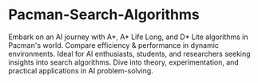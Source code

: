 # Pacman-Search-Algorithms
Embark on an AI journey with A*, A* Life Long, and D* Lite algorithms in Pacman's world. Compare efficiency &amp; performance in dynamic environments. Ideal for AI enthusiasts, students, and researchers seeking insights into search algorithms. Dive into theory, experimentation, and practical applications in AI problem-solving.
